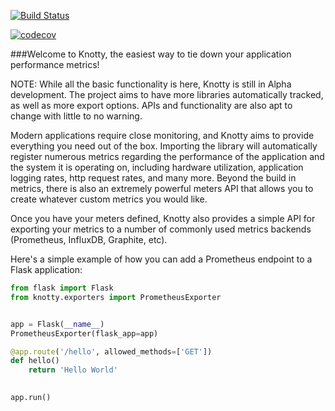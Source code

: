 [![Build Status](https://travis-ci.org/kahinton/knotty.svg?branch=master)](https://travis-ci.org/kahinton/knotty)


[![codecov](https://codecov.io/gh/kahinton/knotty/branch/master/graph/badge.svg)](https://codecov.io/gh/kahinton/knotty)



###Welcome to Knotty, the easiest way to tie down your application performance metrics!

NOTE: While all the basic functionality is here, Knotty is still in Alpha development. The project aims to have
more libraries automatically tracked, as well as more export options. APIs and functionality are also apt to 
change with little to no warning.

Modern applications require close monitoring, and Knotty aims to provide everything you need out of the box.
Importing the library will automatically register numerous metrics regarding the performance of the application
and the system it is operating on, including hardware utilization, application logging rates, http request rates,
and many more. Beyond the build in metrics, there is also an extremely powerful meters API that allows you to 
create whatever custom metrics you would like. 

Once you have your meters defined, Knotty also provides a simple API for exporting your metrics to a number of 
commonly used metrics backends (Prometheus, InfluxDB, Graphite, etc). 

Here's a simple example of how you can add a Prometheus endpoint to a Flask application:

```python
from flask import Flask
from knotty.exporters import PrometheusExporter


app = Flask(__name__)
PrometheusExporter(flask_app=app)

@app.route('/hello', allowed_methods=['GET'])
def hello()
    return 'Hello World'
    

app.run()
```
